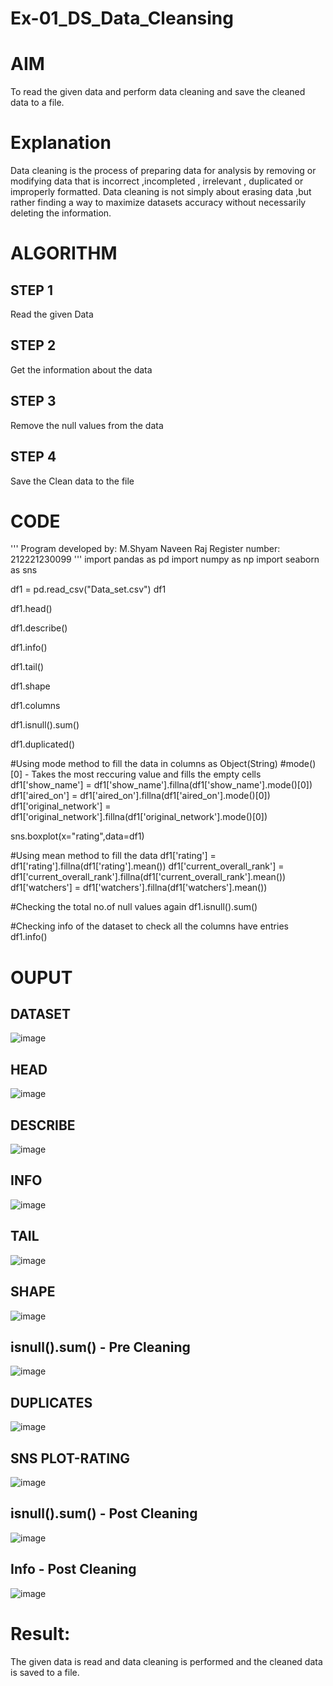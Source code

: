 # Ex-01_DS_Data_Cleansing
# AIM
To read the given data and perform data cleaning and save the cleaned data to a file.

# Explanation
Data cleaning is the process of preparing data for analysis by removing or modifying data that is incorrect ,incompleted , irrelevant , duplicated or improperly formatted. Data cleaning is not simply about erasing data ,but rather finding a way to maximize datasets accuracy without necessarily deleting the information.

# ALGORITHM
## STEP 1
Read the given Data

## STEP 2
Get the information about the data

## STEP 3
Remove the null values from the data

## STEP 4
Save the Clean data to the file

# CODE

'''
Program developed by: M.Shyam Naveen Raj
Register number: 212221230099
'''
import pandas as pd
import numpy as np
import seaborn as sns

df1 = pd.read_csv("Data_set.csv")
df1

df1.head()

df1.describe()

df1.info()

df1.tail()

df1.shape

df1.columns

df1.isnull().sum()

df1.duplicated()

#Using mode method to fill the data in columns as Object(String)
#mode()[0] - Takes the most reccuring value and fills the empty cells
df1['show_name'] = df1['show_name'].fillna(df1['show_name'].mode()[0])
df1['aired_on'] = df1['aired_on'].fillna(df1['aired_on'].mode()[0])
df1['original_network'] = df1['original_network'].fillna(df1['original_network'].mode()[0])

sns.boxplot(x="rating",data=df1)

#Using mean method to fill the data
df1['rating'] = df1['rating'].fillna(df1['rating'].mean())
df1['current_overall_rank'] = df1['current_overall_rank'].fillna(df1['current_overall_rank'].mean())
df1['watchers'] = df1['watchers'].fillna(df1['watchers'].mean())

#Checking the total no.of null values again
df1.isnull().sum()

#Checking info of the dataset to check all the columns have entries
df1.info()

# OUPUT

## DATASET
![image](https://user-images.githubusercontent.com/94154683/189487926-b5ee42bf-7ebd-497e-a64d-664e4fce4306.png)

## HEAD
![image](https://user-images.githubusercontent.com/94154683/189487934-fd2d0be9-cd49-4334-8495-d5fdc3073140.png)

## DESCRIBE
![image](https://user-images.githubusercontent.com/94154683/189487945-df7314ce-7044-4640-a505-6f07e467e54a.png)

## INFO
![image](https://user-images.githubusercontent.com/94154683/189487953-23f6fed6-b651-4fb4-945c-4db122e5c7f9.png)

## TAIL
![image](https://user-images.githubusercontent.com/94154683/189487966-71e311cf-7b82-43b6-81ca-50328cd83d05.png)

## SHAPE
![image](https://user-images.githubusercontent.com/94154683/189487975-6eb0442d-5e2b-4a97-88d0-0f3b3bba0c89.png)

## isnull().sum() - Pre Cleaning
![image](https://user-images.githubusercontent.com/94154683/189487982-907ae087-5a16-4d1e-a61c-65dff99d8645.png)

## DUPLICATES
![image](https://user-images.githubusercontent.com/94154683/189488005-dbf5280d-b7ec-4548-bc44-823cd8b16b02.png)

## SNS PLOT-RATING
![image](https://user-images.githubusercontent.com/94154683/189488021-d9303349-d182-478f-a447-e844ebbba197.png)

## isnull().sum() - Post Cleaning
![image](https://user-images.githubusercontent.com/94154683/189488034-17912ca6-93cd-48ef-839b-d5855ce3dabd.png)

## Info - Post Cleaning
![image](https://user-images.githubusercontent.com/94154683/189488044-6d41a242-a3fc-4b93-af03-e296e8031262.png)


# Result:
The given data is read and data cleaning is performed and the cleaned data is saved to a file.
